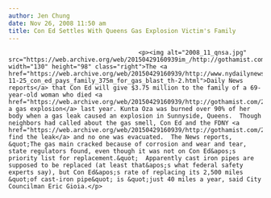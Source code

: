 ```yaml
---
author: Jen Chung
date: Nov 26, 2008 11:50 am
title: Con Ed Settles With Queens Gas Explosion Victim's Family
---
```


	
										<p><img alt="2008_11_qnsa.jpg" src="https://web.archive.org/web/20150429160939im_/http://gothamist.com/attachments/jen/2008_11_qnsa.jpg" width="130" height="98" class="right">The <a href="https://web.archive.org/web/20150429160939/http://www.nydailynews.com/ny_local/queens/2008/11/25/2008-11-25_con_ed_pays_family_375m_for_gas_blast_th-2.html">Daily News reports</a> that Con Ed will give $3.75 million to the family of a 69-year-old woman who died <a href="https://web.archive.org/web/20150429160939/http://gothamist.com/2007/11/22/seven_injured_i.php">after a gas explosion</a> last year. Kunta Oza was burned over 90% of her body when a gas leak caused an explosion in Sunnyside, Queens.  Though neighbors had called about the gas smell, Con Ed and the FDNY <a href="https://web.archive.org/web/20150429160939/http://gothamist.com/2007/11/23/woman_burned_in.php">couldn&apos;t find the leak</a> and no one was evacuated.  The News reports, &quot;The gas main cracked because of corrosion and wear and tear, state regulators found, even though it was not on Con Ed&apos;s priority list for replacement.&quot;  Apparently cast iron pipes are supposed to be replaced (at least that&apos;s what federal safety experts say), but Con Ed&apos;s rate of replacing its 2,500 miles &quot;of cast-iron pipe&quot; is &quot;just 40 miles a year, said City Councilman Eric Gioia.</p>					
										
									
				